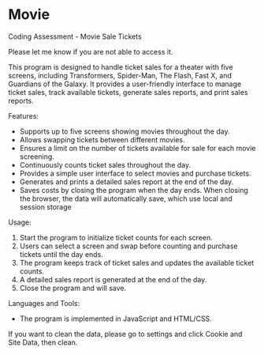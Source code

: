 # Movie
Coding Assessment - Movie Sale Tickets

Please let me know if you are not able to access it. 

This program is designed to handle ticket sales for a theater with five screens, including Transformers, Spider-Man, The Flash, Fast X, and Guardians of the Galaxy. It provides a user-friendly interface to manage ticket sales, track available tickets, generate sales reports, and print sales reports.

Features:
- Supports up to five screens showing movies throughout the day.
- Allows swapping tickets between different movies.
- Ensures a limit on the number of tickets available for sale for each movie screening.
- Continuously counts ticket sales throughout the day.
- Provides a simple user interface to select movies and purchase tickets.
- Generates and prints a detailed sales report at the end of the day.
- Saves costs by closing the program when the day ends. When closing the browser, the data will automatically save, which use local and session storage

Usage:
1. Start the program to initialize ticket counts for each screen.
2. Users can select a screen and swap before counting and purchase tickets until the day ends.
3. The program keeps track of ticket sales and updates the available ticket counts.
4. A detailed sales report is generated at the end of the day.
5. Close the program and will save.

Languages and Tools:
- The program is implemented in JavaScript and HTML/CSS.

If you want to clean the data, please go to settings and click Cookie and Site Data, then clean. 
